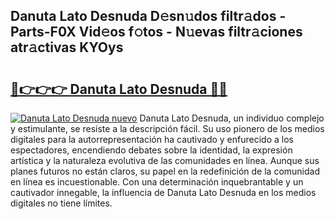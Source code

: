 ## Danuta Lato Desnuda D𝚎sn𝚞dos filtr𝚊dos - Parts-F0X Vid𝚎os f𝚘tos - N𝚞evas filtr𝚊ciones atr𝚊ctivas KYOys

# <h2><a href="http://mbaa8d.tromn.icu/?c=Danuta+Lato+Desnuda">🔗👉👉👉 Danuta Lato Desnuda 🔗🔗</a></h2>

[![Danuta Lato Desnuda nuevo](https://i.imgur.com/pEAQMta.gif)](http://mbaa8d.tromn.icu/?c=Danuta+Lato+Desnuda)
Danuta Lato Desnuda, un individuo complejo y estimulante, se resiste a la descripción fácil. Su uso pionero de los medios digitales para la autorrepresentación ha cautivado y enfurecido a los espectadores, encendiendo debates sobre la identidad, la expresión artística y la naturaleza evolutiva de las comunidades en línea. Aunque sus planes futuros no están claros, su papel en la redefinición de la comunidad en línea es incuestionable. Con una determinación inquebrantable y un cautivador innegable, la influencia de Danuta Lato Desnuda en los medios digitales no tiene límites.
